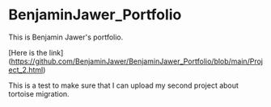 # BenjaminJawer_Portfolio
This is Benjamin Jawer's portfolio.

[Here is the link] (https://github.com/BenjaminJawer/BenjaminJawer_Portfolio/blob/main/Project_2.html)

This is a test to make sure that I can upload my second project about tortoise migration.
